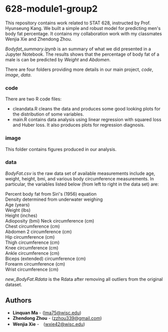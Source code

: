 # 628-module1-group2
This repository contains work related to STAT 628, instructed by Prof. Hyunseung Kang. We built a simple and robust model for predicting men's body fat percentage. It contains my collaboration work with my classmates Wenjia Xie and Zhendong Zhou.

*Bodyfat_summary.ipynb* is an summary of what we did presented in a Jupyter Notebook. The results shows that the percentage of body fat of a male is can be predicted by *Weight* and *Abdomen*.

There are four folders providing more details in our main project, *code*, *image*, *data*.

### code
There are two R code files:

* cleandata.R cleans the data and produces some good looking plots for the distribution of some variables. 
* main.R contains data analysis using linear regression with squared loss and Huber loss. It also produces plots for regression diagnosis. 

### image
This folder contains figures produced in our analysis.

### data
*BodyFat.csv* is the raw data set of available measurements include age, weight, height, bmi, and various body circumference measurements. In particular, the variables listed below (from left to right in the data set) are: 

Percent body fat from Siri's (1956) equation  
Density determined from underwater weighing  
Age (years)  
Weight (lbs)  
Height (inches)  
Adioposity (bmi)
Neck circumference (cm)  
Chest circumference (cm)  
Abdomen 2 circumference (cm)  
Hip circumference (cm)  
Thigh circumference (cm)  
Knee circumference (cm)  
Ankle circumference (cm)  
Biceps (extended) circumference (cm)  
Forearm circumference (cm)  
Wrist circumference (cm)  

*new_BodyFat.Rdata* is the Rdata after removing all outliers from the original dataset.

## Authors
* **Linquan Ma** - (lma75@wisc.edu)
* **Zhendong Zhou** - (zzhou339@gmail.com)
* **Wenjia Xie** -　(wxie42@wisc.edu)
